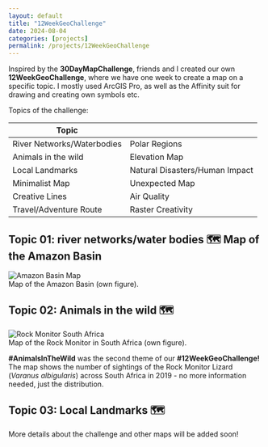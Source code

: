 ```yaml
---
layout: default
title: "12WeekGeoChallenge"
date: 2024-08-04
categories: [projects]
permalink: /projects/12WeekGeoChallenge
---
```


Inspired by the **30DayMapChallenge**, friends and I created our own **12WeekGeoChallenge**, where we have one week to create a map on a specific topic. I mostly used ArcGIS Pro, as well as the Affinity suit for drawing and creating own symbols etc.

Topics of the challenge:

| Topic                         |                                 |
|-------------------------------|---------------------------------|
| River Networks/Waterbodies     | Polar Regions                   |
| Animals in the wild            | Elevation Map                   |
| Local Landmarks                | Natural Disasters/Human Impact  |
| Minimalist Map                 | Unexpected Map                  |
| Creative Lines                 | Air Quality                     |
| Travel/Adventure Route         | Raster Creativity               |

## Topic 01: river networks/water bodies 🗺️ Map of the Amazon Basin

<div class="blog-image">
  <img src="{{ '/assets/images/projects/AmazonBasin_GernotNikolaus.jpg' | relative_url }}" alt="Amazon Basin Map">
  <figcaption>Map of the Amazon Basin (own figure).</figcaption>
</div>

## Topic 02: Animals in the wild 🗺️

<div class="blog-image">
  <img src="{{ '/assets/images/projects/RockMonitor_SouthAfrica_GernotNikolaus.jpg' | relative_url }}" alt="Rock Monitor South Africa">
  <figcaption>Map of the Rock Monitor in South Africa (own figure).</figcaption>
</div>

**#AnimalsInTheWild** was the second theme of our **#12WeekGeoChallenge!** The map shows the number of sightings of the Rock Monitor Lizard (*Varanus albigularis*) across South Africa in 2019 - no more information needed, just the distribution.

## Topic 03: Local Landmarks 🗺️

More details about the challenge and other maps will be added soon!
